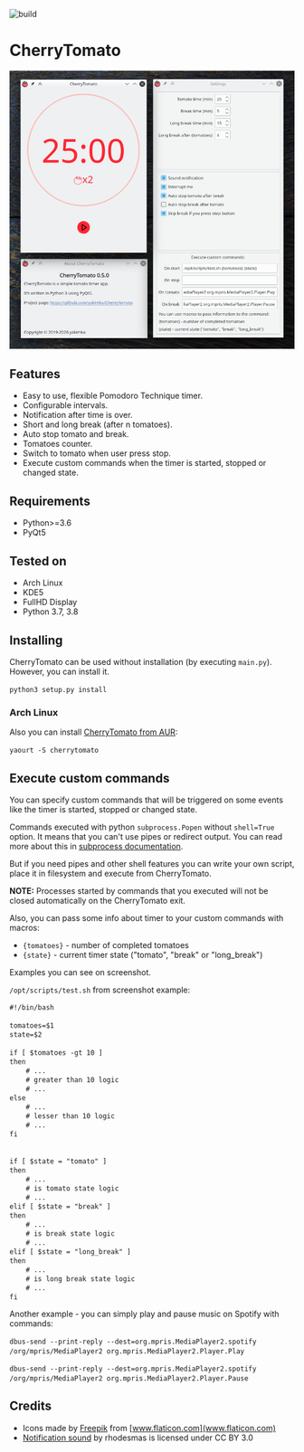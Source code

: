 ![build](https://github.com/yakimka/CherryTomato/workflows/build/badge.svg)

# CherryTomato

![Screenshot](assets/screenshot.png)

## Features

* Easy to use, flexible Pomodoro Technique timer.
* Configurable intervals.
* Notification after time is over.
* Short and long break (after n tomatoes).
* Auto stop tomato and break.
* Tomatoes counter.
* Switch to tomato when user press stop.
* Execute custom commands when the timer is started, stopped or changed state.

## Requirements

* Python>=3.6
* PyQt5

## Tested on

* Arch Linux
* KDE5
* FullHD Display
* Python 3.7, 3.8

## Installing

CherryTomato can be used without installation (by executing `main.py`). However, you can install it.

`python3 setup.py install`

### Arch Linux

Also you can install [CherryTomato from AUR](https://aur.archlinux.org/packages/cherrytomato):

`yaourt -S cherrytomato`

## Execute custom commands

You can specify custom commands that will be triggered on some events like the timer is started, stopped or changed state.

Commands executed with python `subprocess.Popen` without `shell=True` option. It means that you can't use pipes or redirect output. You can read more about this in [subprocess documentation](https://docs.python.org/3/library/subprocess.html#subprocess.Popen).

But if you need pipes and other shell features you can write your own script, place it in filesystem and execute from CherryTomato.

**NOTE:** Processes started by commands that you executed will not be closed automatically on the CherryTomato exit.
 
Also, you can pass some info about timer to your custom commands with macros:

* `{tomatoes}` - number of completed tomatoes
* `{state}` - current timer state ("tomato", "break" or "long_break")

Examples you can see on screenshot.

`/opt/scripts/test.sh` from screenshot example:

```shell script
#!/bin/bash

tomatoes=$1
state=$2

if [ $tomatoes -gt 10 ]
then
    # ...
    # greater than 10 logic
    # ...
else
    # ...
    # lesser than 10 logic
    # ...
fi


if [ $state = "tomato" ]
then
    # ...
    # is tomato state logic
    # ...
elif [ $state = "break" ]
then
    # ...
    # is break state logic
    # ...
elif [ $state = "long_break" ]
then
    # ...
    # is long break state logic
    # ...
fi
```

Another example - you can simply play and pause music on Spotify with commands:

`dbus-send --print-reply --dest=org.mpris.MediaPlayer2.spotify /org/mpris/MediaPlayer2 org.mpris.MediaPlayer2.Player.Play`

`dbus-send --print-reply --dest=org.mpris.MediaPlayer2.spotify /org/mpris/MediaPlayer2 org.mpris.MediaPlayer2.Player.Pause`

## Credits

* Icons made by [Freepik](https://www.flaticon.com/authors/freepik) from [www.flaticon.com](www.flaticon.com)
* [Notification sound](https://freesound.org/people/rhodesmas/sounds/342755/) by rhodesmas is licensed under CC BY 3.0  

